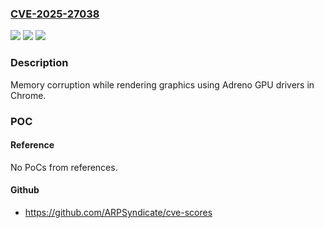 ### [CVE-2025-27038](https://cve.mitre.org/cgi-bin/cvename.cgi?name=CVE-2025-27038)
![](https://img.shields.io/static/v1?label=Product&message=Snapdragon&color=blue)
![](https://img.shields.io/static/v1?label=Version&message=%3D%20AR8031%20&color=brighgreen)
![](https://img.shields.io/static/v1?label=Vulnerability&message=CWE-416%20Use%20After%20Free&color=brighgreen)

### Description

Memory corruption while rendering graphics using Adreno GPU drivers in Chrome.

### POC

#### Reference
No PoCs from references.

#### Github
- https://github.com/ARPSyndicate/cve-scores

